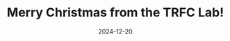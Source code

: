 ---
title: "Merry Christmas from the TRFC Lab!"
date: 2024-12-20
image:
  filename: featured.jpg
  focal_point: 'Smart'
---